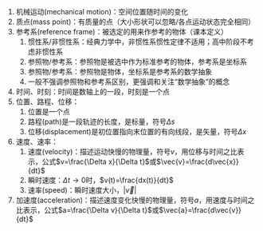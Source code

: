 1. 机械运动(mechanical motion)：空间位置随时间的变化
2. 质点(mass point)：有质量的点（大小形状可以忽略/各点运动状态完全相同）
3. 参考系(reference frame)：被选定的用来作参考的物体（课本定义）
	1. 惯性系/非惯性系：经典力学中，非惯性系惯性定律不适用；高中阶段不考虑非惯性系
	2. 参照物/参考系：参照物是被选中作为标准参考的物体，参考系是坐标系
	3. 参照物/参考系：参照物是物体，坐标系是参考系的数学抽象
	4. 一般不强调参照物和参考系区别，更强调和关注“数学抽象”的概念
4. 时间、时刻：时间是数轴上的一段，时刻是一个点
5. 位置、路程、位移：
	1. 位置是一个点
	2. 路程(path)是一段轨迹的长度，是标量，符号$\Delta s$
	3. 位移(displacement)是初位置指向末位置的有向线段，是矢量，符号$\Delta x$
6. 速度、速率：
	1. 速度(velocity)：描述运动快慢的物理量，符号$v$，用位移与时间之比表示，公式$v=\frac{\Delta x}{\Delta t}$或$\vec{v}=\frac{d\vec{x}}{dt}$
	2. 瞬时速度：$\Delta t \rightarrow 0$时，$v(t)=\frac{dx(t)}{dt}$
	3. 速率(speed)：瞬时速度大小，$|\vec{v}|$
7. 加速度(acceleration)：描述速度变化快慢的物理量，符号$a$，用速度与时间之比表示，公式$a=\frac{\Delta v}{\Delta t}$或$\vec{a}=\frac{d\vec{v}}{dt}$
